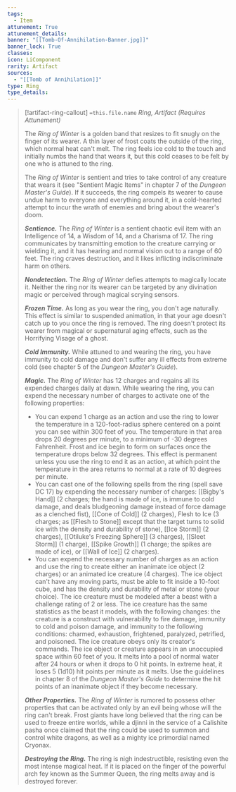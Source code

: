 ```yaml
---
tags:
  - Item
attunement: True
attunement_details: 
banner: "[[Tomb-Of-Annihilation-Banner.jpg]]"
banner_lock: True
classes:
icon: LiComponent
rarity: Artifact
sources:
  - "[[Tomb of Annihilation]]"
type: Ring
type_details: 
---
```

>[!artifact-ring-callout] `=this.file.name`
>*Ring, Artifact (Requires Attunement)*
>
>The *Ring of Winter* is a golden band that resizes to fit snugly on the finger of its wearer. A thin layer of frost coats the outside of the ring, which normal heat can't melt. The ring feels ice cold to the touch and initially numbs the hand that wears it, but this cold ceases to be felt by one who is attuned to the ring.
>
>The *Ring of Winter* is sentient and tries to take control of any creature that wears it (see "Sentient Magic Items" in chapter 7 of the *Dungeon Master's Guide*). If it succeeds, the ring compels its wearer to cause undue harm to everyone and everything around it, in a cold-hearted attempt to incur the wrath of enemies and bring about the wearer's doom.
>
>***Sentience.*** The *Ring of Winter* is a sentient chaotic evil item with an Intelligence of 14, a Wisdom of 14, and a Charisma of 17. The ring communicates by transmitting emotion to the creature carrying or wielding it, and it has hearing and normal vision out to a range of 60 feet. The ring craves destruction, and it likes inflicting indiscriminate harm on others.
>
>***Nondetection.*** The *Ring of Winter* defies attempts to magically locate it. Neither the ring nor its wearer can be targeted by any divination magic or perceived through magical scrying sensors.
>
>***Frozen Time.*** As long as you wear the ring, you don't age naturally. This effect is similar to suspended animation, in that your age doesn't catch up to you once the ring is removed. The ring doesn't protect its wearer from magical or supernatural aging effects, such as the Horrifying Visage of a ghost.
>
>***Cold Immunity.*** While attuned to and wearing the ring, you have immunity to cold damage and don't suffer any ill effects from extreme cold (see chapter 5 of the *Dungeon Master's Guide*).
>
>***Magic.*** The *Ring of Winter* has 12 charges and regains all its expended charges daily at dawn. While wearing the ring, you can expend the necessary number of charges to activate one of the following properties:
>
>* You can expend 1 charge as an action and use the ring to lower the temperature in a 120-foot-radius sphere centered on a point you can see within 300 feet of you. The temperature in that area drops 20 degrees per minute, to a minimum of -30 degrees Fahrenheit. Frost and ice begin to form on surfaces once the temperature drops below 32 degrees. This effect is permanent unless you use the ring to end it as an action, at which point the temperature in the area returns to normal at a rate of 10 degrees per minute.
>* You can cast one of the following spells from the ring (spell save DC 17) by expending the necessary number of charges: [[Bigby's Hand]] (2 charges; the hand is made of ice, is immune to cold damage, and deals bludgeoning damage instead of force damage as a clenched fist), [[Cone of Cold]] (2 charges), Flesh to Ice (3 charges; as [[Flesh to Stone]] except that the target turns to solid ice with the density and durability of stone), [[Ice Storm]] (2 charges), [[Otiluke's Freezing Sphere]] (3 charges), [[Sleet Storm]] (1 charge), [[Spike Growth]] (1 charge; the spikes are made of ice), or [[Wall of Ice]] (2 charges).
>* You can expend the necessary number of charges as an action and use the ring to create either an inanimate ice object (2 charges) or an animated ice creature (4 charges). The ice object can't have any moving parts, must be able to fit inside a 10-foot cube, and has the density and durability of metal or stone (your choice). The ice creature must be modeled after a beast with a challenge rating of 2 or less. The ice creature has the same statistics as the beast it models, with the following changes: the creature is a construct with vulnerability to fire damage, immunity to cold and poison damage, and immunity to the following conditions: charmed, exhaustion, frightened, paralyzed, petrified, and poisoned. The ice creature obeys only its creator's commands. The ice object or creature appears in an unoccupied space within 60 feet of you. It melts into a pool of normal water after 24 hours or when it drops to 0 hit points. In extreme heat, it loses 5 (1d10) hit points per minute as it melts. Use the guidelines in chapter 8 of the *Dungeon Master's Guide* to determine the hit points of an inanimate object if they become necessary.
>
>***Other Properties.*** The *Ring of Winter* is rumored to possess other properties that can be activated only by an evil being whose will the ring can't break. Frost giants have long believed that the ring can be used to freeze entire worlds, while a djinni in the service of a Calishite pasha once claimed that the ring could be used to summon and control white dragons, as well as a mighty ice primordial named Cryonax.
>
>***Destroying the Ring.*** The ring is nigh indestructible, resisting even the most intense magical heat. If it is placed on the finger of the powerful arch fey known as the Summer Queen, the ring melts away and is destroyed forever.
>
>
